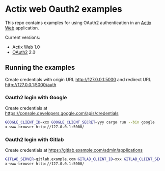 Actix web Oauth2 examples
=========================

This repo contains examples for using OAuth2 authentication in an [Actix Web](https://actix.rs/) application.

Current versions:

- Actix Web 1.0
- [OAuth2](https://github.com/ramosbugs/oauth2-rs) 2.0


## Running the examples

Create credentials with origin URL http://127.0.0.1:5000 and redirect URL http://127.0.0.1:5000/auth

### Oauth2 login with Google

Create credentials at https://console.developers.google.com/apis/credentials

```sh
GOOGLE_CLIENT_ID=xxx GOOGLE_CLIENT_SECRET=yyy cargo run --bin google
x-www-browser http://127.0.0.1:5000/
```

### Oauth2 login with Gitlab

Create credentials at https://gitlab.example.com/admin/applications

```sh
GITLAB_SERVER=gitlab.example.com GITLAB_CLIENT_ID=xxx GITLAB_CLIENT_SECRET=yyy cargo run --bin gitlab
x-www-browser http://127.0.0.1:5000/
```
